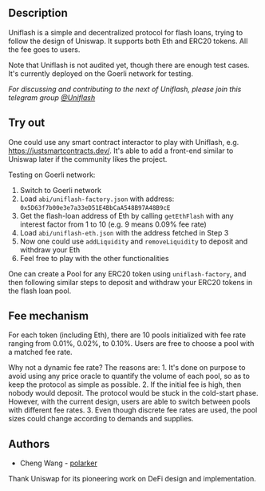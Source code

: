## Description

Uniflash is a simple and decentralized protocol for flash loans, trying to follow the design of Uniswap. It supports both Eth and ERC20 tokens. All the fee goes to users.

Note that Uniflash is not audited yet, though there are enough test cases. It's currently deployed on the Goerli network for testing.

*For discussing and contributing to the next of Uniflash, please join this telegram group [@Uniflash](https://t.me/Uniflash)*

## Try out

One could use any smart contract interactor to play with Uniflash, e.g. https://justsmartcontracts.dev/. It's able to add a front-end similar to Uniswap later if the community likes the project.

Testing on Goerli network:
1. Switch to Goerli network
2. Load `abi/uniflash-factory.json` with address: `0x5D63f7b00e3e7a33eD51E4BbCaA548B97A48B9cE`
3. Get the flash-loan address of Eth by calling `getEthFlash` with any interest factor from 1 to 10 (e.g. 9 means 0.09% fee rate)
4. Load `abi/uniflash-eth.json` with the address fetched in Step 3
5. Now one could use `addLiquidity` and `removeLiquidity` to deposit and withdraw your Eth
6. Feel free to play with the other functionalities

One can create a Pool for any ERC20 token using `uniflash-factory`, and then following similar steps to deposit and withdraw your ERC20 tokens in the flash loan pool.

## Fee mechanism

For each token (including Eth), there are 10 pools initialized with fee rate ranging from 0.01%, 0.02%, to 0.10%. Users are free to choose a pool with a matched fee rate.

Why not a dynamic fee rate? The reasons are: 1. It's done on purpose to avoid using any price oracle to quantify the volume of each pool, so as to keep the protocol as simple as possible. 2. If the initial fee is high, then nobody would deposit. The protocol would be stuck in the cold-start phase. However, with the current design, users are able to switch between pools with different fee rates. 3. Even though discrete fee rates are used, the pool sizes could change according to demands and supplies.

## Authors
* Cheng Wang - [polarker](https://twitter.com/wachmc)

Thank Uniswap for its pioneering work on DeFi design and implementation.